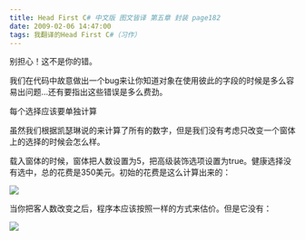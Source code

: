 ```yaml
---
title: Head First C# 中文版 图文皆译 第五章 封装 page182
date: 2009-02-06 14:47:00
tags: 我翻译的Head First C#（习作）
---
```

别担心！这不是你的错。

我们在代码中故意做出一个bug来让你知道对象在使用彼此的字段的时候是多么容易出问题...还有要指出这些错误是多么费劲。

每个选择应该要单独计算

虽然我们根据凯瑟琳说的来计算了所有的数字，但是我们没有考虑只改变一个窗体上的选择的时候会怎么样。

载入窗体的时候，窗体把人数设置为5，把高级装饰选项设置为true。健康选择没有选中，总的花费是350美元。初始的花费是这么计算出来的：

![](https://p-blog.csdn.net/images/p_blog_csdn_net/cuipengfei1/EntryImages/20090206/%E6%88%AA%E5%9B%BE00.jpg)

当你把客人数改变之后，程序本应该按照一样的方式来估价。但是它没有：

![](https://p-blog.csdn.net/images/p_blog_csdn_net/cuipengfei1/EntryImages/20090206/%E6%88%AA%E5%9B%BE01.jpg)



